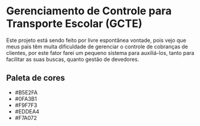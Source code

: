 # Gerenciamento de Controle para Transporte Escolar (GCTE)

<p>Este projeto está sendo feito por livre espontânea vontade, pois vejo que meus pais têm muita dificuldade de gerenciar o controle de cobranças de clientes, por este fator farei um pequeno sistema para auxiliá-los, tanto para facilitar as suas buscas, quanto gestão de devedores. </p>

## Paleta de cores

- #B5E2FA
- #0FA3B1
- #F9F7F3
- #EDDEA4
- #F7A072